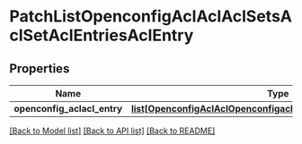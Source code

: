 # PatchListOpenconfigAclAclAclSetsAclSetAclEntriesAclEntry

## Properties
Name | Type | Description | Notes
------------ | ------------- | ------------- | -------------
**openconfig_aclacl_entry** | [**list[OpenconfigAclAclOpenconfigaclaclAclsetsAclentriesAclentry]**](OpenconfigAclAclOpenconfigaclaclAclsetsAclentriesAclentry.md) |  | [optional] 

[[Back to Model list]](../README.md#documentation-for-models) [[Back to API list]](../README.md#documentation-for-api-endpoints) [[Back to README]](../README.md)


